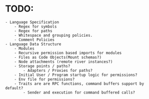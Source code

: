 # TODO:

    - Language Specification
        - Regex for symbols
        - Regex for paths
        - Whitespace and grouping policies.
        - Comment Policies
    - Language Data Structure
        - Modules
        - Recursive permission based imports for modules
        - Files as Code Objects(Mount schemas?)
        - Node attachments (remote river instances?)
        - Storage points / paths?
            - Adapters / Proxies for paths?
        - Initial User / Program startup logic for permissions?
        - Env file for permissions?
        - Traits are are RPC functions, command buffers support by default?
            - Sender and execution for command buffered calls?